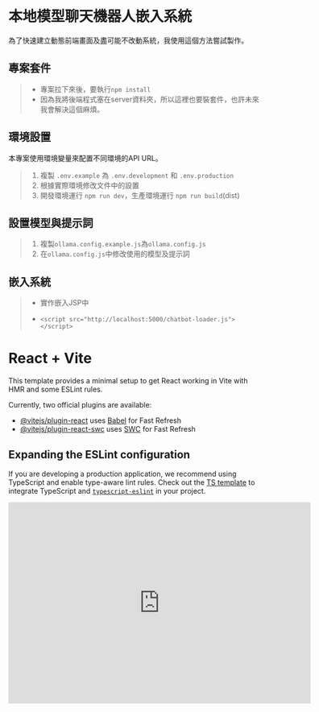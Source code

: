 # 本地模型聊天機器人嵌入系統
為了快速建立動態前端畫面及盡可能不改動系統，我使用這個方法嘗試製作。

## 專案套件
> - 專案拉下來後，要執行`npm install`
> - 因為我將後端程式塞在server資料夾，所以這裡也要裝套件，也許未來我會解決這個麻煩。

## 環境設置
本專案使用環境變量來配置不同環境的API URL。
> 1. 複製 `.env.example` 為 `.env.development` 和 `.env.production`
> 2. 根據實際環境修改文件中的設置
> 3. 開發環境運行 `npm run dev`，生產環境運行 `npm run build`(dist)

## 設置模型與提示詞
> 1. 複製`ollama.config.example.js`為`ollama.config.js`
> 2. 在`ollama.config.js`中修改使用的模型及提示詞

## 嵌入系統
> - 實作嵌入JSP中
> - ```
>   <script src="http://localhost:5000/chatbot-loader.js"></script>
>   ```

# React + Vite

This template provides a minimal setup to get React working in Vite with HMR and some ESLint rules.

Currently, two official plugins are available:

- [@vitejs/plugin-react](https://github.com/vitejs/vite-plugin-react/blob/main/packages/plugin-react/README.md) uses [Babel](https://babeljs.io/) for Fast Refresh
- [@vitejs/plugin-react-swc](https://github.com/vitejs/vite-plugin-react-swc) uses [SWC](https://swc.rs/) for Fast Refresh

## Expanding the ESLint configuration

If you are developing a production application, we recommend using TypeScript and enable type-aware lint rules. Check out the [TS template](https://github.com/vitejs/vite/tree/main/packages/create-vite/template-react-ts) to integrate TypeScript and [`typescript-eslint`](https://typescript-eslint.io) in your project.


<iframe src="http://localhost:5000" width="600" height="400" frameborder="0" z-index="999">click</iframe>
